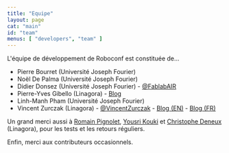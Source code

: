 ```yaml
---
title: "Equipe"
layout: page
cat: "main"
id: "team"
menus: [ "developers", "team" ]
---
```


L'équipe de développement de Roboconf est constituée de...

* Pierre Bourret (Université Joseph Fourier)
* Noël De Palma (Université Joseph Fourier)
* Didier Donsez (Université Joseph Fourier) - [@FablabAIR](https://twitter.com/FablabAIR)
* Pierre-Yves Gibello (Linagora) - [Blog](http://planet.petalslink.com/home/pygibello/)
* Linh-Manh Pham (Université Joseph Fourier)
* Vincent Zurczak (Linagora) - [@VincentZurczak](https://twitter.com/VincentZurczak) - [Blog (EN)](http://vzurczak.wordpress.com) - [Blog (FR)](http://vzurczak2.wordpress.com)

Un grand merci aussi à [Romain Pignolet](https://twitter.com/rpignolet),
[Yousri Kouki](https://github.com/ykouki) et [Christophe Deneux](https://github.com/cdeneux) (Linagora),
pour les tests et les retours réguliers.

Enfin, merci aux contributeurs occasionnels.
